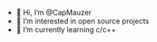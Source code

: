 - 👋 Hi, I’m @CapMauzer
- 👀 I’m interested in open source projects
- 🌱 I’m currently learning c/c++


<!---
CapMauzer/CapMauzer is a ✨ special ✨ repository because its `README.md` (this file) appears on your GitHub profile.
You can click the Preview link to take a look at your changes.
--->
